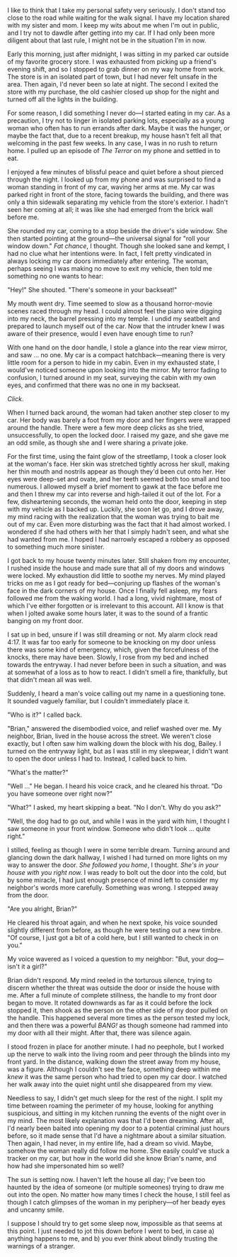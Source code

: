 I like to think that I take my personal safety very seriously. I don't stand too close to the road while waiting for the walk signal. I have my location shared with my sister and mom. I keep my wits about me when I'm out in public, and I try not to dawdle after getting into my car. If I had only been more diligent about that last rule, I might not be in the situation I'm in now. 



Early this morning, just after midnight, I was sitting in my parked car outside of my favorite grocery store. I was exhausted from picking up a friend's evening shift, and so I stopped to grab dinner on my way home from work. The store is in an isolated part of town, but I had never felt unsafe in the area. Then again, I'd never been so late at night. The second I exited the store with my purchase, the old cashier closed up shop for the night and turned off all the lights in the building. 



For some reason, I did something I never do—I started eating in my car. As a precaution, I try not to linger in isolated parking lots, especially as a young woman who often has to run errands after dark. Maybe it was the hunger, or maybe the fact that, due to a recent breakup, my house hasn't felt all that welcoming in the past few weeks. In any case, I was in no rush to return home. I pulled up an episode of *The Terror* on my phone and settled in to eat. 



I enjoyed a few minutes of blissful peace and quiet before a shout pierced through the night. I looked up from my phone and was surprised to find a woman standing in front of my car, waving her arms at me. My car was parked right in front of the store, facing towards the building, and there was only a thin sidewalk separating my vehicle from the store's exterior. I hadn't seen her coming at all; it was like she had emerged from the brick wall before me. 



She rounded my car, coming to a stop beside the driver's side window. She then started pointing at the ground—the universal signal for "roll your window down." *Fat chance*, I thought. Though she looked sane and kempt, I had no clue what her intentions were. In fact, I felt pretty vindicated in always locking my car doors immediately after entering. The woman, perhaps seeing I was making no move to exit my vehicle, then told me something no one wants to hear: 



"Hey!" She shouted. "There's someone in your backseat!" 



My mouth went dry. Time seemed to slow as a thousand horror-movie scenes raced through my head. I could almost feel the piano wire digging into my neck, the barrel pressing into my temple. I undid my seatbelt and prepared to launch myself out of the car. Now that the intruder knew I was aware of their presence, would I even have enough time to run? 



With one hand on the door handle, I stole a glance into the rear view mirror, and saw … no one. My car is a compact hatchback—meaning there is very little room for a person to hide in my cabin. Even in my exhausted state, I would've noticed someone upon looking into the mirror. My terror fading to confusion, I turned around in my seat, surveying the cabin with my own eyes, and confirmed that there was no one in my backseat. 



*Click*. 



When I turned back around, the woman had taken another step closer to my car. Her body was barely a foot from my door and her fingers were wrapped around the handle. There were a few more deep *click*s as she tried, unsuccessfully, to open the locked door. I raised my gaze, and she gave me an odd smile, as though she and I were sharing a private joke. 



For the first time, using the faint glow of the streetlamp, I took a closer look at the woman's face. Her skin was stretched tightly across her skull, making her thin mouth and nostrils appear as though they'd been cut onto her. Her eyes were deep-set and ovate, and her teeth seemed both too small and too numerous. I allowed myself a brief moment to gawk at the face before me and then I threw my car into reverse and high-tailed it out of the lot. For a few, disheartening seconds, the woman held onto the door, keeping in step with my vehicle as I backed up. Luckily, she soon let go, and I drove away, my mind racing with the realization that the woman was trying to bait me out of my car. Even more disturbing was the fact that it had almost worked. I wondered if she had others with her that I simply hadn't seen, and what she had wanted from me. I hoped I had narrowly escaped a robbery as opposed to something much more sinister. 



I got back to my house twenty minutes later. Still shaken from my encounter, I rushed inside the house and made sure that all of my doors and windows were locked. My exhaustion did little to soothe my nerves. My mind played tricks on me as I got ready for bed—conjuring up flashes of the woman's face in the dark corners of my house. Once I finally fell asleep, my fears followed me from the waking world. I had a long, vivid nightmare, most of which I've either forgotten or is irrelevant to this account. All I know is that when I jolted awake some hours later, it was to the sound of a frantic banging on my front door. 



I sat up in bed, unsure if I was still dreaming or not. My alarm clock read 4:17. It was far too early for someone to be knocking on my door unless there was some kind of emergency, which, given the forcefulness of the knocks, there may have been. Slowly, I rose from my bed and inched towards the entryway. I had never before been in such a situation, and was at somewhat of a loss as to how to react. I didn't smell a fire, thankfully, but that didn't mean all was well. 



Suddenly, I heard a man's voice calling out my name in a questioning tone. It sounded vaguely familiar, but I couldn't immediately place it. 



"Who is it?" I called back. 



"Brian," answered the disembodied voice, and relief washed over me. My neighbor, Brian, lived in the house across the street. We weren't close exactly, but I often saw him walking down the block with his dog, Bailey. I turned on the entryway light, but as I was still in my sleepwear, I didn't want to open the door unless I had to. Instead, I called back to him. 



"What's the matter?"



"Well …" He began. I heard his voice crack, and he cleared his throat. "Do you have someone over right now?" 



"What?" I asked, my heart skipping a beat. "No I don't. Why do you ask?" 



"Well, the dog had to go out, and while I was in the yard with him, I thought I saw someone in your front window. Someone who didn't look … quite right." 



I stilled, feeling as though I were in some terrible dream. Turning around and glancing down the dark hallway, I wished I had turned on more lights on my way to answer the door. *She followed you home*, I thought. *She's in your house with you right now.* I was ready to bolt out the door into the cold, but by some miracle, I had just enough presence of mind left to consider my neighbor's words more carefully. Something was wrong. I stepped away from the door. 



"Are you alright, Brian?" 



He cleared his throat again, and when he next spoke, his voice sounded slightly different from before, as though he were testing out a new timbre. "Of course, I just got a bit of a cold here, but I still wanted to check in on you." 



My voice wavered as I voiced a question to my neighbor: "But, your dog—isn't it a girl?"



Brian didn't respond. My mind reeled in the torturous silence, trying to discern whether the threat was outside the door or inside the house with me. After a full minute of complete stillness, the handle to my front door began to move. It rotated downwards as far as it could before the lock stopped it, then shook as the person on the other side of my door pulled on the handle. This happened several more times as the person tested my lock, and then there was a powerful *BANG!* as though someone had rammed into my door with all their might. After that, there was silence again. 



I stood frozen in place for another minute. I had no peephole, but I worked up the nerve to walk into the living room and peer through the blinds into my front yard. In the distance, walking down the street away from my house, was a figure. Although I couldn't see the face, something deep within me *knew* it was the same person who had tried to open my car door. I watched her walk away into the quiet night until she disappeared from my view. 



Needless to say, I didn't get much sleep for the rest of the night. I split my time between roaming the perimeter of my house, looking for anything suspicious, and sitting in my kitchen running the events of the night over in my mind. The most likely explanation was that I'd been dreaming. After all, I'd nearly been baited into opening my door to a potential criminal just hours before, so it made sense that I'd have a nightmare about a similar situation. Then again, I had never, in my entire life, had a dream so vivid. Maybe, somehow the woman really did follow me home. She easily could've stuck a tracker on my car, but how in the world did she know Brian's name, and how had she impersonated him so well? 



The sun is setting now. I haven't left the house all day; I've been too haunted by the idea of someone (or multiple someones) trying to draw me out into the open. No matter how many times I check the house, I still feel as though I catch glimpses of the woman in my periphery—of her beady eyes and uncanny smile. 



I suppose I should try to get some sleep now, impossible as that seems at this point. I just needed to jot this down before I went to bed, in case a) anything happens to me, and b) you ever think about blindly trusting the warnings of a stranger.  

